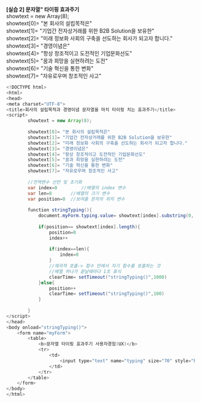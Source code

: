 **[실습 2] 문자열" 타이핑 효과주기**  
showtext = new Array(8);  
showtext[0]= "본 회사의 설립목적은"  
showtext[1]= "기업간 전자상거래를 위한 B2B Solution을 보유한"  
showtext[2]= "미래 정보화 사회의 구축을 선도하는 회사가 되고자 합니다."  
showtext[3]= "경영이념은"  
showtext[4]= "항상 창조적이고 도전적인 기업문화선도"  
showtext[5]= "꿈과 희망을 실현하려는 도전"  
showtext[6]= "기술 혁신을 통한 변화"  
showtext[7]= "자유로우며 창조적인 사고"  
    
```java 
<!DOCTYPE html>
<html>
<head>
<meta charset="UTF-8">
<title>회사의 설립목적과 경영이념 문자열을 마치 타이핑 치는 효과주기</title>
<script>
		showtext = new Array(8);
		
		showtext[0]= "본 회사의 설립목적은"
		showtext[1]= "기업간 전자상거래를 위한 B2B Solution을 보유한"
		showtext[2]= "미래 정보화 사회의 구축을 선도하는 회사가 되고자 합니다."
		showtext[3]= "경영이념은"
		showtext[4]= "항상 창조적이고 도전적인 기업문화선도"
		showtext[5]= "꿈과 희망을 실현하려는 도전"
		showtext[6]= "기술 혁신을 통한 변화"
		showtext[7]= "자유로우며 창조적인 사고"
		
		//전역변수 선언 및 초기화
		var index=0 		//배열의 index 변수
		var len=8 		//배열의 크기 변수
		var position=0 	//보여줄 문자의 위치 변수
		
		function stringTyping(){
			document.myForm.typing.value= showtext[index].substring(0, position)+"_"
			
			if(position== showtext[index].length){
				position=0
				index++
				
				if(index==len){
					index=0
				}
				//재귀적 호출-> 함수 안에서 자기 함수를 호출하는 것
				//배열 하나가 끝날때마다 1초 휴식
				clearTime= setTimeout("stringTyping()",1000)
			}else{
				position++
				clearTime= setTimeout("stringTyping()",100)
			}
			
		}
</script>
</head>
<body onload="stringTyping()">
	<form name="myForm">
		<table>
			<b>문자열 타이핑 효과주기 사용자경험(UX)</b>
			<tr>
				<td>
					<input type="text" name="typing" size="70" style="background-color: yellow"/>
				</td>
			</tr>
		</table>
	</form>
</body>
</html>
```

